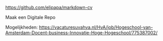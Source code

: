 
https://github.com/elipapa/markdown-cv

Maak een Digitale Repo



Mogelijkheden:
https://vacaturesuvahva.nl/HvA/job/Hogeschool-van-Amsterdam-Docent-business-Innovatie-Hoge-Hogeschool/775387002/


